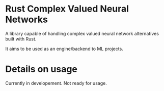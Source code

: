 # Rust Complex Valued Neural Networks
A library capable of handling complex valued neural network alternatives built with Rust.

It aims to be used as an engine/backend to ML projects.

# Details on usage
Currently in developement. Not ready for usage.

